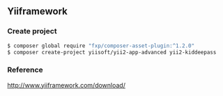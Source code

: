 ## Yiiframework

### Create project
```bash
$ composer global require "fxp/composer-asset-plugin:^1.2.0"
$ composer create-project yiisoft/yii2-app-advanced yii2-kiddeepass
```

### Reference
http://www.yiiframework.com/download/